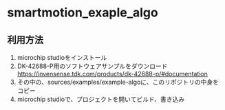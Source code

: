 # smartmotion_exaple_algo
## 利用方法
1. microchip studioをインストール
2. DK-42688-P用のソフトウェアサンプルをダウンロード https://invensense.tdk.com/products/dk-42688-p/#documentation
3. その中の、sources/examples/example-algoに、このリポジトリの中身をコピー
4. microchip studioで、プロジェクトを開いてビルド、書き込み
